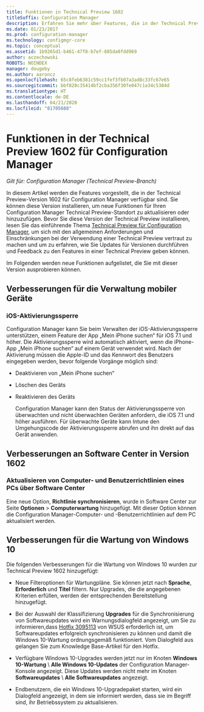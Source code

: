 ```yaml
---
title: Funktionen in Technical Preview 1602
titleSuffix: Configuration Manager
description: Erfahren Sie mehr über Features, die in der Technical Preview-Version 1602 für Configuration Manager zur Verfügung stehen.
ms.date: 01/23/2017
ms.prod: configuration-manager
ms.technology: configmgr-core
ms.topic: conceptual
ms.assetid: 1b9265d1-b461-47f8-b7ef-885da0fdd969
author: aczechowski
ROBOTS: NOINDEX
manager: dougeby
ms.author: aaroncz
ms.openlocfilehash: 65c8feb6381c59cc1fef3fb07a3ad8c33fc67e65
ms.sourcegitcommit: bbf820c35414bf2cba356f30fe047c1a34c5384d
ms.translationtype: HT
ms.contentlocale: de-DE
ms.lasthandoff: 04/21/2020
ms.locfileid: "81705688"
---
```

# <a name="capabilities-in-technical-preview-1602-for-configuration-manager"></a>Funktionen in der Technical Preview 1602 für Configuration Manager

*Gilt für: Configuration Manager (Technical Preview-Branch)*

In diesem Artikel werden die Features vorgestellt, die in der Technical Preview-Version 1602 für Configuration Manager verfügbar sind. Sie können diese Version installieren, um neue Funktionen für Ihren Configuration Manager Technical Preview-Standort zu aktualisieren oder hinzuzufügen. Bevor Sie diese Version der Technical Preview installieren, lesen Sie das einführende Thema [Technical Preview für Configuration Manager](../../core/get-started/technical-preview.md), um sich mit den allgemeinen Anforderungen und Einschränkungen bei der Verwendung einer Technical Preview vertraut zu machen und um zu erfahren, wie Sie Updates für Versionen durchführen und Feedback zu den Features in einer Technical Preview geben können.  

 Im Folgenden werden neue Funktionen aufgelistet, die Sie mit dieser Version ausprobieren können.  

##  <a name="improvements-to-mobile-device-management"></a><a name="BKMK_MDM"></a> Verbesserungen für die Verwaltung mobiler Geräte  

### <a name="ios-activation-lock"></a>iOS-Aktivierungssperre  
 Configuration Manager kann Sie beim Verwalten der iOS-Aktivierungssperre unterstützen, einem Feature der App „Mein iPhone suchen“ für iOS 7.1 und höher. Die Aktivierungssperre wird automatisch aktiviert, wenn die iPhone-App „Mein iPhone suchen“ auf einem Gerät verwendet wird. Nach der Aktivierung müssen die Apple-ID und das Kennwort des Benutzers eingegeben werden, bevor folgende Vorgänge möglich sind:  

- Deaktivieren von „Mein iPhone suchen“  

- Löschen des Geräts  

- Reaktivieren des Geräts  

  Configuration Manager kann den Status der Aktivierungssperre von überwachten und nicht überwachten Geräten anfordern, die iOS 7.1 und höher ausführen. Für überwachte Geräte kann Intune den Umgehungscode der Aktivierungssperre abrufen und ihn direkt auf das Gerät anwenden.  

##  <a name="improvements-to-software-center-in-version-1602"></a><a name="BKMK_SC1601"></a> Verbesserungen an Software Center in Version 1602  

### <a name="refresh-pc-machine-and-user-policy-from-software-center"></a>Aktualisieren von Computer- und Benutzerrichtlinien eines PCs über Software Center  
 Eine neue Option, **Richtlinie synchronisieren**, wurde in Software Center zur Seite **Optionen** > **Computerwartung** hinzugefügt. Mit dieser Option können die Configuration Manager-Computer- und -Benutzerrichtlinien auf dem PC aktualisiert werden.  

##  <a name="improvements-to-windows-10-servicing"></a><a name="BKMK_Win10Servicing"></a> Verbesserungen für die Wartung von Windows 10  
 Die folgenden Verbesserungen für die Wartung von Windows 10 wurden zur Technical Preview 1602 hinzugefügt:  

-   Neue Filteroptionen für Wartungpläne.  Sie können jetzt nach **Sprache**, **Erforderlich** und **Titel** filtern. Nur Upgrades, die die angegebenen Kriterien erfüllen, werden der entsprechenden Bereitstellung hinzugefügt.  

-   Bei der Auswahl der Klassifizierung **Upgrades** für die Synchronisierung von Softwareupdates wird ein Warnungsdialogfeld angezeigt, um Sie zu informieren,dass [Hotfix 3095113](https://support.microsoft.com/kb/3095113) von WSUS erforderlich ist, um Softwareupdates erfolgreich synchronisieren zu können und damit die Windows 10-Wartung ordnungsgemäß funktioniert.  Vom Dialogfeld aus gelangen Sie zum Knowledge Base-Artikel für den Hotfix.  

-   Verfügbare Windows 10-Upgrades werden jetzt nur im Knoten **Windows 10-Wartung** \ **Alle Windows 10-Updates** der Configuration Manager-Konsole angezeigt. Diese Updates werden nicht mehr im Knoten **Softwareupdates** \ **Alle Softwareupdates** angezeigt.  

-   Endbenutzern, die ein Windows 10-Upgradepaket starten, wird ein Dialogfeld angezeigt, in dem sie informiert werden, dass sie im Begriff sind, ihr Betriebssystem zu aktualisieren.  
